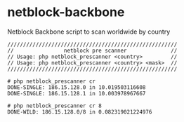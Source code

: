 # netblock-backbone
Netblock Backbone script to scan worldwide by country

```
//////////////////////////////////////////////////////
//                netblock pre scanner              //
// Usage: php netblock_prescanner <country>         //
// Usage: php netblock_prescanner <country> <mask>  //
//////////////////////////////////////////////////////
```
```
# php netblock_prescanner cr
DONE-SINGLE: 186.15.128.0 in 10.019503116608
DONE-SINGLE: 186.15.128.1 in 10.003978967667

# php netblock_prescanner cr 8
DONE-WILD: 186.15.128.0/8 in 0.082319021224976
```
